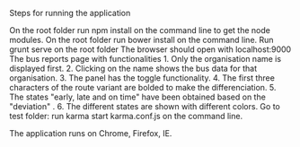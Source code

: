 Steps for running the application

On the root folder run npm install on the command line to get the node modules.
On the root folder run bower install on the command line.
Run grunt serve on the root  folder
The browser should open with localhost:9000
The bus reports page with functionalities
      1. Only the organisation name is displayed first.
      2. Clicking on the name shows the bus data for that organisation.
      3. The panel has the toggle functionality.
      4. The first three characters of the route variant are bolded to make the differenciation.
      5. The states "early, late and on time" have been obtained based on the "deviation" .
      6. The different states are shown with different colors. 
Go to test folder: run karma start karma.conf.js on the command line.

The application runs on  Chrome, Firefox, IE.
